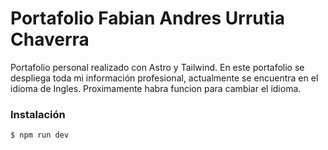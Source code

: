 # Portafolio Fabian Andres Urrutia Chaverra
Portafolio personal realizado con Astro y Tailwind.
En este portafolio se despliega toda mi información profesional, actualmente se encuentra en el idioma de Ingles.
Proximamente habra funcion para cambiar el idioma.

### Instalación

`$ npm run dev`
